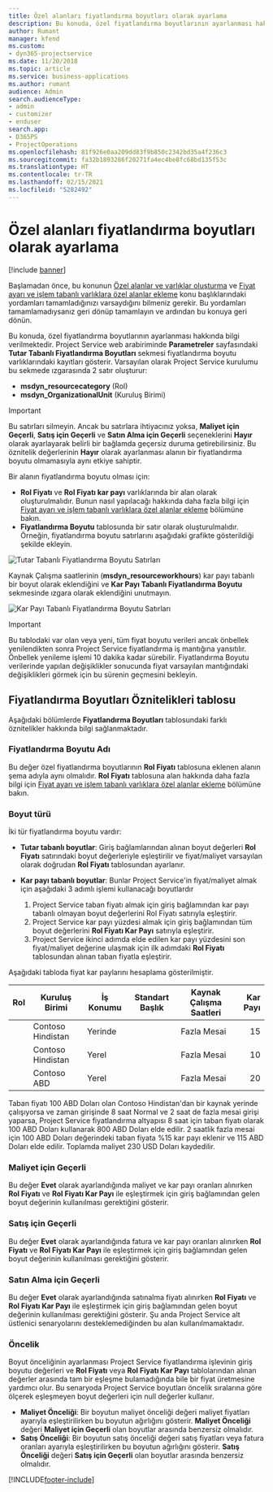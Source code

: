 ```yaml
---
title: Özel alanları fiyatlandırma boyutları olarak ayarlama
description: Bu konuda, özel fiyatlandırma boyutlarının ayarlanması hakkında bilgi verilmektedir.
author: Rumant
manager: kfend
ms.custom:
- dyn365-projectservice
ms.date: 11/20/2018
ms.topic: article
ms.service: business-applications
ms.author: rumant
audience: Admin
search.audienceType:
- admin
- customizer
- enduser
search.app:
- D365PS
- ProjectOperations
ms.openlocfilehash: 81f926e0aa209dd83f9b850c2342bd35a4f236c3
ms.sourcegitcommit: fa32b1893286f20271fa4ec4be8fc68bd135f53c
ms.translationtype: HT
ms.contentlocale: tr-TR
ms.lasthandoff: 02/15/2021
ms.locfileid: "5282492"
---
```

# <a name="setting-up-custom-fields-as-pricing-dimensions"></a>Özel alanları fiyatlandırma boyutları olarak ayarlama 

[!include [banner](../includes/psa-now-project-operations.md)]

Başlamadan önce, bu konunun [Özel alanlar ve varlıklar oluşturma](create-custom-fields-entities.md) ve [Fiyat ayarı ve işlem tabanlı varlıklara özel alanlar ekleme](field-references.md) konu başlıklarındaki yordamları tamamladığınızı varsaydığını bilmeniz gerekir. Bu yordamları tamamlamadıysanız geri dönüp tamamlayın ve ardından bu konuya geri dönün. 

Bu konuda, özel fiyatlandırma boyutlarının ayarlanması hakkında bilgi verilmektedir. Project Service web arabiriminde **Parametreler** sayfasındaki **Tutar Tabanlı Fiyatlandırma Boyutları** sekmesi fiyatlandırma boyutu varlıklarındaki kayıtları gösterir. Varsayılan olarak Project Service kurulumu bu sekmede ızgarasında 2 satır oluşturur:

- **msdyn_resourcecategory** (Rol)
- **msdyn_OrganizationalUnit** (Kuruluş Birimi)

> [!IMPORTANT]
> Bu satırları silmeyin. Ancak bu satırlara ihtiyacınız yoksa, **Maliyet için Geçerli**, **Satış için Geçerli** ve **Satın Alma için Geçerli** seçeneklerini **Hayır** olarak ayarlayarak belirli bir bağlamda geçersiz duruma getirebilirsiniz. Bu öznitelik değerlerinin **Hayır** olarak ayarlanması alanın bir fiyatlandırma boyutu olmamasıyla aynı etkiye sahiptir.

Bir alanın fiyatlandırma boyutu olması için:

- **Rol Fiyatı** ve **Rol Fiyatı kar payı** varlıklarında bir alan olarak oluşturulmalıdır. Bunun nasıl yapılacağı hakkında daha fazla bilgi için [Fiyat ayarı ve işlem tabanlı varlıklara özel alanlar ekleme](field-references.md) bölümüne bakın.
- **Fiyatlandırma Boyutu** tablosunda bir satır olarak oluşturulmalıdır. Örneğin, fiyatlandırma boyutu satırlarını aşağıdaki grafikte gösterildiği şekilde ekleyin. 

![Tutar Tabanlı Fiyatlandırma Boyutu Satırları](media/Amt-based-PD.png)

Kaynak Çalışma saatlerinin (**msdyn_resourceworkhours**) kar payı tabanlı bir boyut olarak eklendiğini ve **Kar Payı Tabanlı Fiyatlandırma Boyutu** sekmesinde ızgara olarak eklendiğini unutmayın.

![Kar Payı Tabanlı Fiyatlandırma Boyutu Satırları](media/Markup-based-PD.png)

> [!IMPORTANT]
> Bu tablodaki var olan veya yeni, tüm fiyat boyutu verileri ancak önbellek yenilendikten sonra Project Service fiyatlandırma iş mantığına yansıtılır. Önbellek yenileme işlemi 10 dakika kadar sürebilir. Fiyatlandırma Boyutu verilerinde yapılan değişiklikler sonucunda fiyat varsayılan mantığındaki değişiklikleri görmek için bu sürenin geçmesini bekleyin.


## <a name="attributes-of-the-pricing-dimensions-table"></a>Fiyatlandırma Boyutları Öznitelikleri tablosu
Aşağıdaki bölümlerde **Fiyatlandırma Boyutları** tablosundaki farklı öznitelikler hakkında bilgi sağlanmaktadır.

### <a name="pricing-dimension-name"></a>Fiyatlandırma Boyutu Adı
Bu değer özel fiyatlandırma boyutlarının **Rol Fiyatı** tablosuna eklenen alanın şema adıyla aynı olmalıdır. **Rol Fiyatı** tablosuna alan hakkında daha fazla bilgi için [Fiyat ayarı ve işlem tabanlı varlıklara özel alanlar ekleme](field-references.md) bölümüne bakın.

### <a name="type-of-dimension"></a>Boyut türü
İki tür fiyatlandırma boyutu vardır:
  
  - **Tutar tabanlı boyutlar**: Giriş bağlamlarından alınan boyut değerleri **Rol Fiyatı** satırındaki boyut değerleriyle eşleştirilir ve fiyat/maliyet varsayılan olarak doğrudan **Rol Fiyatı** tablosundan ayarlanır.
  - **Kar payı tabanlı boyutlar**: Bunlar Project Service'in fiyat/maliyet almak için aşağıdaki 3 adımlı işlemi kullanacağı boyutlardır
 
    1. Project Service taban fiyatı almak için giriş bağlamından kar payı tabanlı olmayan boyut değerlerini Rol Fiyatı satırıyla eşleştirir.
    2. Project Service kar payı yüzdesi almak için giriş bağlamından tüm boyut değerlerini **Rol Fiyatı Kar Payı** satırıyla eşleştirir.
    3. Project Service ikinci adımda elde edilen kar payı yüzdesini son fiyat/maliyet değerine ulaşmak için ilk adımdaki **Rol Fiyatı** tablosundan alınan taban fiyatla eşleştirir.
   
   Aşağıdaki tabloda fiyat kar paylarını hesaplama gösterilmiştir.
  
| Rol        | Kuruluş Birimi    |İş Konumu      |Standart Başlık      |Kaynak Çalışma Saatleri      |  Kar Payı|
| ------------|-------------|-------------------|--------------------|-------------------------|--------:|
|             | Contoso Hindistan|Yerinde            |                    |Fazla Mesai                 |15     |
|             | Contoso Hindistan|Yerel             |                    |Fazla Mesai                 |10     |
|             | Contoso ABD   |Yerel             |                    |Fazla Mesai                 |20     |


Taban fiyatı 100 ABD Doları olan Contoso Hindistan'dan bir kaynak yerinde çalışıyorsa ve zaman girişinde 8 saat Normal ve 2 saat de fazla mesai girişi yaparsa, Project Service fiyatlandırma altyapısı 8 saat için taban fiyatı olarak 100 ABD Doları kullanarak 800 ABD Doları elde edilir. 2 saatlik fazla mesai için 100 ABD Doları değerindeki taban fiyata %15 kar payı eklenir ve 115 ABD Doları elde edilir. Toplamda maliyet 230 USD Doları kaydedilir.

### <a name="applicable-to-cost"></a>Maliyet için Geçerli 
Bu değer **Evet** olarak ayarlandığında maliyet ve kar payı oranları alınırken **Rol Fiyatı** ve **Rol Fiyatı Kar Payı** ile eşleştirmek için giriş bağlamından gelen boyut değerinin kullanılması gerektiğini gösterir.

### <a name="applicable-to-sales"></a>Satış için Geçerli
Bu değer **Evet** olarak ayarlandığında fatura ve kar payı oranları alınırken **Rol Fiyatı** ve **Rol Fiyatı Kar Payı** ile eşleştirmek için giriş bağlamından gelen boyut değerinin kullanılması gerektiğini gösterir.

### <a name="applicable-to-purchase"></a>Satın Alma için Geçerli
Bu değer **Evet** olarak ayarlandığında satınalma fiyatı alınırken **Rol Fiyatı** ve **Rol Fiyatı Kar Payı** ile eşleştirmek için giriş bağlamından gelen boyut değerinin kullanılması gerektiğini gösterir. Şu anda Project Service alt üstlenici senaryolarını desteklemediğinden bu alan kullanılmamaktadır. 

### <a name="priority"></a>Öncelik
Boyut önceliğinin ayarlanması Project Service fiyatlandırma işlevinin giriş boyutu değerleri ve **Rol Fiyatı** veya **Rol Fiyatı Kar Payı** tablolarından alınan değerler arasında tam bir eşleşme bulamadığında bile bir fiyat üretmesine yardımcı olur. Bu senaryoda Project Service boyutları öncelik sıralarına göre ölçerek eşleşmeyen boyut değerleri için null değerler kullanır.

- **Maliyet Önceliği**: Bir boyutun maliyet önceliği değeri maliyet fiyatları ayarıyla eşleştirilirken bu boyutun ağırlığını gösterir. **Maliyet Önceliği** değeri **Maliyet için Geçerli** olan boyutlar arasında benzersiz olmalıdır.
- **Satış Önceliği**: Bir boyutun satış önceliği değeri satış fiyatları veya fatura oranları ayarıyla eşleştirilirken bu boyutun ağırlığını gösterir. **Satış Önceliği** değeri **Satış için Geçerli** olan boyutlar arasında benzersiz olmalıdır.


[!INCLUDE[footer-include](../includes/footer-banner.md)]